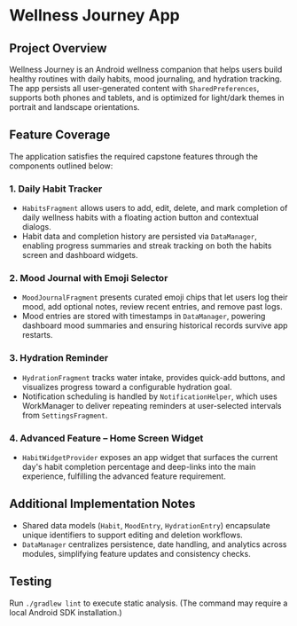 # Wellness Journey App

## Project Overview
Wellness Journey is an Android wellness companion that helps users build healthy routines with daily habits, mood journaling, and hydration tracking. The app persists all user-generated content with `SharedPreferences`, supports both phones and tablets, and is optimized for light/dark themes in portrait and landscape orientations.

## Feature Coverage
The application satisfies the required capstone features through the components outlined below:

### 1. Daily Habit Tracker
- `HabitsFragment` allows users to add, edit, delete, and mark completion of daily wellness habits with a floating action button and contextual dialogs.
- Habit data and completion history are persisted via `DataManager`, enabling progress summaries and streak tracking on both the habits screen and dashboard widgets.

### 2. Mood Journal with Emoji Selector
- `MoodJournalFragment` presents curated emoji chips that let users log their mood, add optional notes, review recent entries, and remove past logs.
- Mood entries are stored with timestamps in `DataManager`, powering dashboard mood summaries and ensuring historical records survive app restarts.

### 3. Hydration Reminder
- `HydrationFragment` tracks water intake, provides quick-add buttons, and visualizes progress toward a configurable hydration goal.
- Notification scheduling is handled by `NotificationHelper`, which uses WorkManager to deliver repeating reminders at user-selected intervals from `SettingsFragment`.

### 4. Advanced Feature – Home Screen Widget
- `HabitWidgetProvider` exposes an app widget that surfaces the current day's habit completion percentage and deep-links into the main experience, fulfilling the advanced feature requirement.

## Additional Implementation Notes
- Shared data models (`Habit`, `MoodEntry`, `HydrationEntry`) encapsulate unique identifiers to support editing and deletion workflows.
- `DataManager` centralizes persistence, date handling, and analytics across modules, simplifying feature updates and consistency checks.

## Testing
Run `./gradlew lint` to execute static analysis. (The command may require a local Android SDK installation.)
